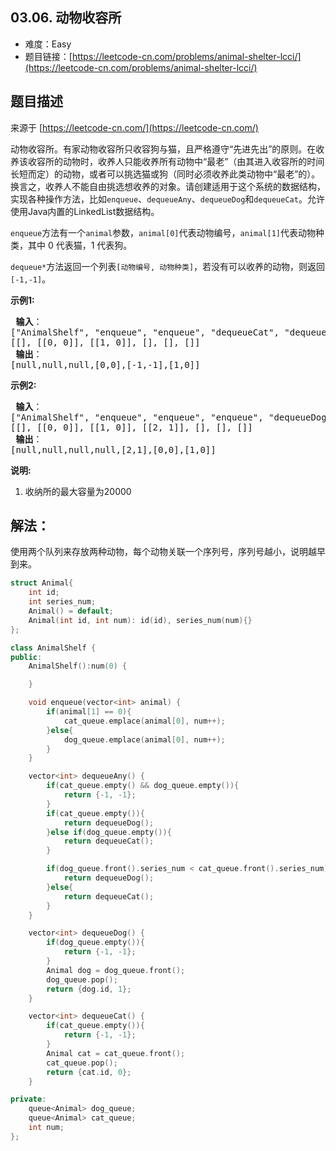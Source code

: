 ##  03.06. 动物收容所

- 难度：Easy
- 题目链接：[https://leetcode-cn.com/problems/animal-shelter-lcci/](https://leetcode-cn.com/problems/animal-shelter-lcci/)


## 题目描述

来源于 [https://leetcode-cn.com/](https://leetcode-cn.com/)

<p>动物收容所。有家动物收容所只收容狗与猫，且严格遵守&ldquo;先进先出&rdquo;的原则。在收养该收容所的动物时，收养人只能收养所有动物中&ldquo;最老&rdquo;（由其进入收容所的时间长短而定）的动物，或者可以挑选猫或狗（同时必须收养此类动物中&ldquo;最老&rdquo;的）。换言之，收养人不能自由挑选想收养的对象。请创建适用于这个系统的数据结构，实现各种操作方法，比如<code>enqueue</code>、<code>dequeueAny</code>、<code>dequeueDog</code>和<code>dequeueCat</code>。允许使用Java内置的LinkedList数据结构。</p>

<p><code>enqueue</code>方法有一个<code>animal</code>参数，<code>animal[0]</code>代表动物编号，<code>animal[1]</code>代表动物种类，其中 0 代表猫，1 代表狗。</p>

<p><code>dequeue*</code>方法返回一个列表<code>[动物编号, 动物种类]</code>，若没有可以收养的动物，则返回<code>[-1,-1]</code>。</p>

<p><strong>示例1:</strong></p>

<pre><strong> 输入</strong>：
[&quot;AnimalShelf&quot;, &quot;enqueue&quot;, &quot;enqueue&quot;, &quot;dequeueCat&quot;, &quot;dequeueDog&quot;, &quot;dequeueAny&quot;]
[[], [[0, 0]], [[1, 0]], [], [], []]
<strong> 输出</strong>：
[null,null,null,[0,0],[-1,-1],[1,0]]
</pre>

<p><strong>示例2:</strong></p>

<pre><strong> 输入</strong>：
[&quot;AnimalShelf&quot;, &quot;enqueue&quot;, &quot;enqueue&quot;, &quot;enqueue&quot;, &quot;dequeueDog&quot;, &quot;dequeueCat&quot;, &quot;dequeueAny&quot;]
[[], [[0, 0]], [[1, 0]], [[2, 1]], [], [], []]
<strong> 输出</strong>：
[null,null,null,null,[2,1],[0,0],[1,0]]
</pre>

<p><strong>说明:</strong></p>

<ol>
	<li>收纳所的最大容量为20000</li>
</ol>


## 解法：

使用两个队列来存放两种动物，每个动物关联一个序列号，序列号越小，说明越早到来。

```c++
struct Animal{
    int id;
    int series_num;
    Animal() = default;
    Animal(int id, int num): id(id), series_num(num){}
};

class AnimalShelf {
public:
    AnimalShelf():num(0) {

    }

    void enqueue(vector<int> animal) {
        if(animal[1] == 0){
            cat_queue.emplace(animal[0], num++);
        }else{
            dog_queue.emplace(animal[0], num++);
        }
    }

    vector<int> dequeueAny() {
        if(cat_queue.empty() && dog_queue.empty()){
            return {-1, -1};
        }
        if(cat_queue.empty()){
            return dequeueDog();            
        }else if(dog_queue.empty()){
            return dequeueCat();
        }

        if(dog_queue.front().series_num < cat_queue.front().series_num){
            return dequeueDog();
        }else{
            return dequeueCat();
        }
    }

    vector<int> dequeueDog() {
        if(dog_queue.empty()){
            return {-1, -1};
        }
        Animal dog = dog_queue.front();
        dog_queue.pop();
        return {dog.id, 1};
    }

    vector<int> dequeueCat() {
        if(cat_queue.empty()){
            return {-1, -1};
        }
        Animal cat = cat_queue.front();
        cat_queue.pop();
        return {cat.id, 0};
    }

private:
    queue<Animal> dog_queue;
    queue<Animal> cat_queue;
    int num;
};
```
